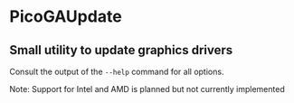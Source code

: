 # PicoGAUpdate
## Small utility to update graphics drivers

Consult the output of the `--help` command for all options.

Note: Support for Intel and AMD is planned but not currently implemented
